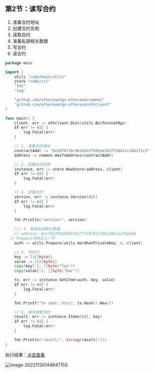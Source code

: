 ## 第2节：读写合约

1.  准备合约地址
2. 创建合约实例
3. 读取合约
4. 准备私钥相关数据
5. 写合约
6. 读合约

```go
package main

import (
	utils "code/main/utils"
	store "code/src"
	"fmt"
	"log"

	"github.com/ethereum/go-ethereum/common"
	"github.com/ethereum/go-ethereum/ethclient"
)

func main() {
	client, err := ethclient.Dial(utils.BscTestnetRpc)
	if err != nil {
		log.Fatal(err)
	}

	// 1. 准备合约地址
	contractAddr := "0x587bf1bc96163e279d2ea1b27f3b41cc34b171c3"
	address := common.HexToAddress(contractAddr)

	// 2. 创建合约实例
	instance, err := store.NewStore(address, client)
	if err != nil {
		log.Fatal(err)
	}

	// 3. 读取合约
	version, err := instance.Version(nil)
	if err != nil {
		log.Fatal(err)
	}

	fmt.Println("version:", version)

	/// 4. 构造私钥相关数据
	// address: 0xc783df8a850f42e7f7e57013759c285caa701eb6
  // Prepare代码见上一节
	auth := utils.Prepare(utils.HardhatPrivateKey, 0, client)

	// 5. 写合约
	key := [32]byte{}
	value := [32]byte{}
	copy(key[:], []byte("foo"))
	copy(value[:], []byte("bar"))

	tx, err := instance.SetItem(auth, key, value)
	if err != nil {
		log.Fatal(err)
	}

	fmt.Printf("tx sent: %s\n", tx.Hash().Hex())

	// 6. 再次读取合约
	result, err := instance.Items(nil, key)
	if err != nil {
		log.Fatal(err)
	}

	fmt.Println("result:", string(result[:]))
}
```

执行结果：[点击查看](https://testnet.bscscan.com/tx/0x60c523dd4dc6e30437fb69e86b2376ff41e2fbddc9d6f8895304bf7e73d0b5c0)

![image-20221130144647150](https://duke-typora.s3.ap-southeast-1.amazonaws.com/uPic/image-20221130144647150.png)